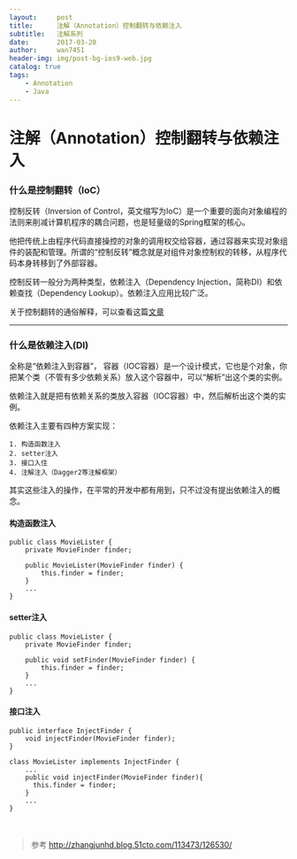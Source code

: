 ```yaml
---
layout:     post
title:      注解（Annotation）控制翻转与依赖注入
subtitle:   注解系列
date:       2017-03-20
author:     wan7451
header-img: img/post-bg-ios9-web.jpg
catalog: true
tags:
    - Annotation
    - Java
---
```

# 注解（Annotation）控制翻转与依赖注入

### 什么是控制翻转（IoC）
控制反转（Inversion of Control，英文缩写为IoC）是一个重要的面向对象编程的法则来削减计算机程序的耦合问题，也是轻量级的Spring框架的核心。

他把传统上由程序代码直接操控的对象的调用权交给容器，通过容器来实现对象组件的装配和管理。所谓的“控制反转”概念就是对组件对象控制权的转移，从程序代码本身转移到了外部容器。

控制反转一般分为两种类型，依赖注入（Dependency Injection，简称DI）和依赖查找（Dependency Lookup）。依赖注入应用比较广泛。

关于控制翻转的通俗解释，可以查看这篇[文章](https://my.oschina.net/1pei/blog/492601)

---

### 什么是依赖注入(DI)

全称是“依赖注入到容器”， 容器（IOC容器）是一个设计模式，它也是个对象，你把某个类（不管有多少依赖关系）放入这个容器中，可以“解析”出这个类的实例。

依赖注入就是把有依赖关系的类放入容器（IOC容器）中，然后解析出这个类的实例。

依赖注入主要有四种方案实现：

```
1. 构造函数注入
2. setter注入
3. 接口入住
4. 注解注入（Dagger2等注解框架）
```
其实这些注入的操作，在平常的开发中都有用到，只不过没有提出依赖注入的概念。

#### 构造函数注入
```
public class MovieLister {
    private MovieFinder finder;

    public MovieLister(MovieFinder finder) {
        this.finder = finder;
    }
    ...
}
```
#### setter注入
```
public class MovieLister {
    private MovieFinder finder;

    public void setFinder(MovieFinder finder) {
        this.finder = finder;
    }
    ...
}
```

#### 接口注入
```
public interface InjectFinder {
    void injectFinder(MovieFinder finder);
}

class MovieLister implements InjectFinder {
    ...
    public void injectFinder(MovieFinder finder){
      this.finder = finder;
    }
    ...
}
```






　
> 参考 http://zhangjunhd.blog.51cto.com/113473/126530/

